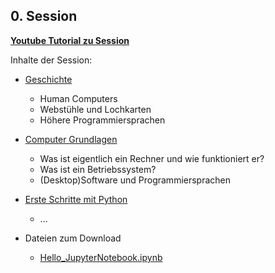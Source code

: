## 0. Session

[**Youtube Tutorial zu Session**](https://youtu.be/lrL5yVR3ZdA)

Inhalte der Session:

* [Geschichte](./geschichte)
  * Human Computers
  * Webstühle und Lochkarten
  * Höhere Programmiersprachen

* [Computer Grundlagen](./rechner)
  * Was ist eigentlich ein Rechner und wie funktioniert er?
  * Was ist ein Betriebssystem?
  * (Desktop)Software und Programmiersprachen

* [Erste Schritte mit Python](./python_installation)
  * ...

* Dateien zum Download
  * [Hello_JupyterNotebook.ipynb](./crashkurs/Hello_JupyterNotebook.ipynb)
